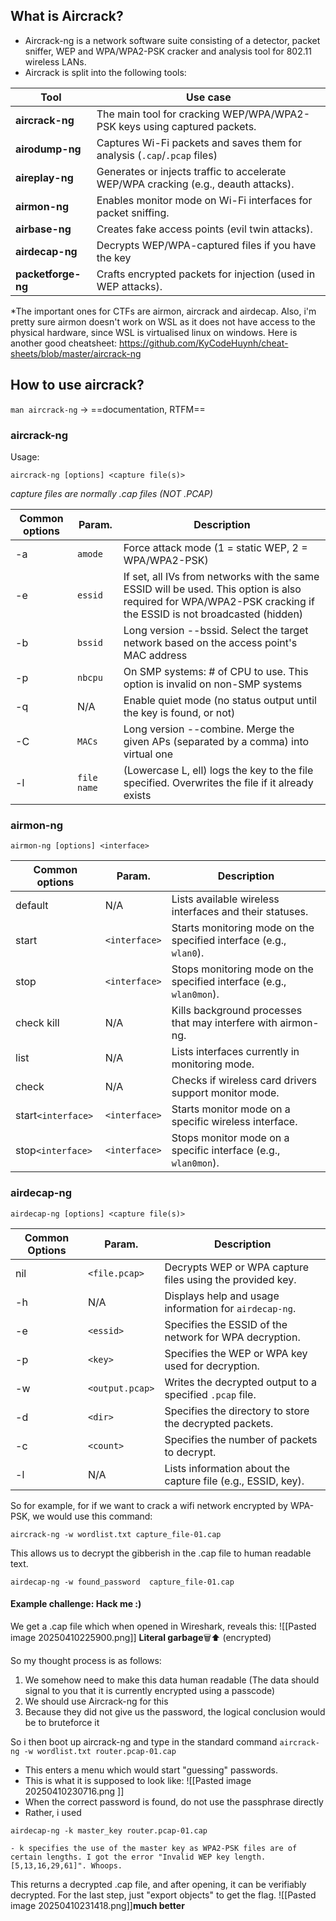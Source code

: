 ## What is Aircrack?
- Aircrack-ng is a network software suite consisting of a detector, packet sniffer, WEP and WPA/WPA2-PSK cracker and analysis tool for 802.11 wireless LANs.
- Aircrack is split into the following tools:

| Tool               | Use case                                                                            |
| ------------------ | ----------------------------------------------------------------------------------- |
| **aircrack-ng**    | The main tool for cracking WEP/WPA/WPA2-PSK keys using captured packets.            |
| **airodump-ng**    | Captures Wi-Fi packets and saves them for analysis (`.cap`/`.pcap` files)           |
| **aireplay-ng**    | Generates or injects traffic to accelerate WEP/WPA cracking (e.g., deauth attacks). |
| **airmon-ng**      | Enables monitor mode on Wi-Fi interfaces for packet sniffing.                       |
| **airbase-ng**     | Creates fake access points (evil twin attacks).                                     |
| **airdecap-ng**    | Decrypts WEP/WPA-captured files if you have the key                                 |
| **packetforge-ng** | Crafts encrypted packets for injection (used in WEP attacks).                       |
*The important ones for CTFs are airmon, aircrack and airdecap. 
	Also, i'm pretty sure airmon doesn't work on WSL as it does not have access to the physical hardware, since WSL is  virtualised linux on windows.
		Here is another good cheatsheet: https://github.com/KyCodeHuynh/cheat-sheets/blob/master/aircrack-ng

## How to use aircrack?
``man aircrack-ng`` → ==documentation, RTFM==
### aircrack-ng
Usage:
```
aircrack-ng [options] <capture file(s)>
```
*capture files are normally .cap files (NOT .PCAP)*

| Common options | Param.      | Description                                                                                                                                                     |
| -------------- | ----------- | --------------------------------------------------------------------------------------------------------------------------------------------------------------- |
| -a             | `amode`     | Force attack mode (1 = static WEP, 2 = WPA/WPA2-PSK)                                                                                                            |
| -e             | `essid`     | If set, all IVs from networks with the same ESSID will be used. This option is also required for WPA/WPA2-PSK cracking if the ESSID is not broadcasted (hidden) |
| -b             | `bssid`     | Long version --bssid. Select the target network based on the access point's MAC address                                                                         |
| -p             | `nbcpu`     | On SMP systems: # of CPU to use. This option is invalid on non-SMP systems                                                                                      |
| -q             | N/A         | Enable quiet mode (no status output until the key is found, or not)                                                                                             |
| -C             | `MACs`      | Long version --combine. Merge the given APs (separated by a comma) into virtual one                                                                             |
| -l             | `file name` | (Lowercase L, ell) logs the key to the file specified. Overwrites the file if it already exists                                                                 |
### airmon-ng
```
airmon-ng [options] <interface>
```

| **Common options** | Param.        | **Description**                                                      |
| ------------------ | ------------- | -------------------------------------------------------------------- |
| default            | N/A           | Lists available wireless interfaces and their statuses.              |
| start              | `<interface>` | Starts monitoring mode on the specified interface (e.g., `wlan0`).   |
| stop               | `<interface>` | Stops monitoring mode on the specified interface (e.g., `wlan0mon`). |
| check kill         | N/A           | Kills background processes that may interfere with airmon-ng.        |
| list               | N/A           | Lists interfaces currently in monitoring mode.                       |
| check              | N/A           | Checks if wireless card drivers support monitor mode.                |
| start`<interface>` | `<interface>` | Starts monitor mode on a specific wireless interface.                |
| stop`<interface>`  | `<interface>` | Stops monitor mode on a specific interface (e.g., `wlan0mon`).       |

### airdecap-ng
```
airdecap-ng [options] <capture file(s)>
```

| **Common Options** | **Param.**      | **Description**                                              |
| ------------------ | --------------- | ------------------------------------------------------------ |
| nil                | `<file.pcap>`   | Decrypts WEP or WPA capture files using the provided key.    |
| -h                 | N/A             | Displays help and usage information for `airdecap-ng`.       |
| -e                 | `<essid>`       | Specifies the ESSID of the network for WPA decryption.       |
| -p                 | `<key>`         | Specifies the WEP or WPA key used for decryption.            |
| -w                 | `<output.pcap>` | Writes the decrypted output to a specified `.pcap` file.     |
| -d                 | `<dir>`         | Specifies the directory to store the decrypted packets.      |
| -c                 | `<count>`       | Specifies the number of packets to decrypt.                  |
| -l                 | N/A             | Lists information about the capture file (e.g., ESSID, key). |

So for example, for if we want to crack a wifi network encrypted by WPA-PSK, we would use this command:
```
aircrack-ng -w wordlist.txt capture_file-01.cap
```

This allows us to decrypt the gibberish in the .cap file to human readable text.
```
airdecap-ng -w found_password  capture_file-01.cap
```



#### Example challenge: Hack me :)
We get a .cap file which when opened in Wireshark, reveals this:
![[Pasted image 20250410225900.png]]
**Literal garbage**🗑️⬆️ (encrypted)

So my thought process is as follows:
1. We somehow need to make this data human readable (The data should signal to you that it is currently encrypted using a passcode)
2. We should use Aircrack-ng  for this
3. Because they did not give us the password, the logical conclusion would be to bruteforce it

So i then boot up aircrack-ng and type in the standard command ``aircrack-ng -w wordlist.txt router.pcap-01.cap``
- This enters a menu which would start "guessing" passwords. 
- This is what it is supposed to look like:
![[Pasted image 20250410230716.png ]]
- When the correct password is found, do not use the passphrase directly 
- Rather, i used
```
airdecap-ng -k master_key router.pcap-01.cap
```
	- k specifies the use of the master key as WPA2-PSK files are of certain lengths. I got the error "Invalid WEP key length. [5,13,16,29,61]". Whoops.

This returns a decrypted .cap file, and after opening, it can be verifiably decrypted. For the last step, just "export objects" to get the flag.
![[Pasted image 20250410231418.png]]**much better**

